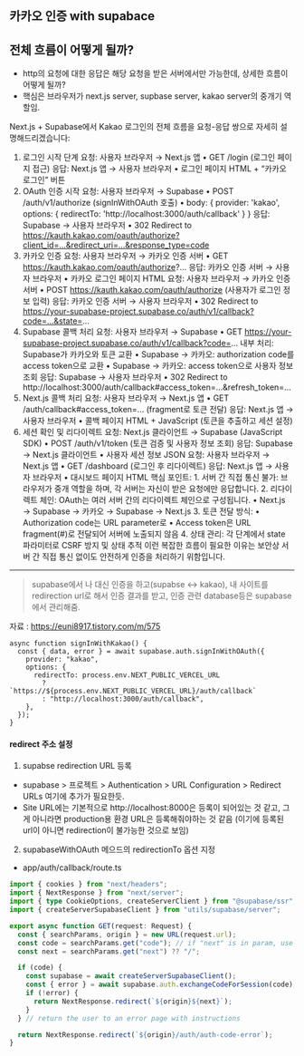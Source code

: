 ## 카카오 인증 with supabace

## 전체 흐름이 어떻게 될까?

- http의 요청에 대한 응답은 해당 요청을 받은 서버에서만 가능한데, 상세한 흐름이 어떻게 될까?
- 핵심은 브라우저가 next.js server, supbase server, kakao server의 중개기 역할임.

Next.js + Supabase에서 Kakao 로그인의 전체 흐름을 요청-응답 쌍으로 자세히 설명해드리겠습니다:

1. 로그인 시작 단계
   요청: 사용자 브라우저 → Next.js 앱
   • GET /login (로그인 페이지 접근)
   응답: Next.js 앱 → 사용자 브라우저
   • 로그인 페이지 HTML + “카카오 로그인” 버튼
2. OAuth 인증 시작
   요청: 사용자 브라우저 → Supabase
   • POST /auth/v1/authorize (signInWithOAuth 호출)
   • body: { provider: 'kakao', options: { redirectTo: 'http://localhost:3000/auth/callback' } }
   응답: Supabase → 사용자 브라우저
   • 302 Redirect to https://kauth.kakao.com/oauth/authorize?client_id=...&redirect_uri=...&response_type=code
3. 카카오 인증
   요청: 사용자 브라우저 → 카카오 인증 서버
   • GET https://kauth.kakao.com/oauth/authorize?...
   응답: 카카오 인증 서버 → 사용자 브라우저
   • 카카오 로그인 페이지 HTML
   요청: 사용자 브라우저 → 카카오 인증 서버
   • POST https://kauth.kakao.com/oauth/authorize (사용자가 로그인 정보 입력)
   응답: 카카오 인증 서버 → 사용자 브라우저
   • 302 Redirect to https://your-supabase-project.supabase.co/auth/v1/callback?code=...&state=...
4. Supabase 콜백 처리
   요청: 사용자 브라우저 → Supabase
   • GET https://your-supabase-project.supabase.co/auth/v1/callback?code=...
   내부 처리: Supabase가 카카오와 토큰 교환
   • Supabase → 카카오: authorization code를 access token으로 교환
   • Supabase → 카카오: access token으로 사용자 정보 조회
   응답: Supabase → 사용자 브라우저
   • 302 Redirect to http://localhost:3000/auth/callback#access_token=...&refresh_token=...
5. Next.js 콜백 처리
   요청: 사용자 브라우저 → Next.js 앱
   • GET /auth/callback#access_token=... (fragment로 토큰 전달)
   응답: Next.js 앱 → 사용자 브라우저
   • 콜백 페이지 HTML + JavaScript (토큰을 추출하고 세션 설정)
6. 세션 확인 및 리다이렉트
   요청: Next.js 클라이언트 → Supabase (JavaScript SDK)
   • POST /auth/v1/token (토큰 검증 및 사용자 정보 조회)
   응답: Supabase → Next.js 클라이언트
   • 사용자 세션 정보 JSON
   요청: 사용자 브라우저 → Next.js 앱
   • GET /dashboard (로그인 후 리다이렉트)
   응답: Next.js 앱 → 사용자 브라우저
   • 대시보드 페이지 HTML
   핵심 포인트: 1. 서버 간 직접 통신 불가: 브라우저가 중개 역할을 하며, 각 서버는 자신이 받은 요청에만 응답합니다. 2. 리다이렉트 체인: OAuth는 여러 서버 간의 리다이렉트 체인으로 구성됩니다.
   • Next.js → Supabase → 카카오 → Supabase → Next.js 3. 토큰 전달 방식:
   • Authorization code는 URL parameter로
   • Access token은 URL fragment(#)로 전달되어 서버에 노출되지 않음 4. 상태 관리: 각 단계에서 state 파라미터로 CSRF 방지 및 상태 추적
   이런 복잡한 흐름이 필요한 이유는 보안상 서버 간 직접 통신 없이도 안전하게 인증을 처리하기 위함입니다.​​​​​​​​​​​​​​​​

---

> supabase에서 나 대신 인증을 하고(supabse <-> kakao), 내 사이트를 redirection url로 해서 인증 결과를 받고, 인증 관련 database등은 supabase에서 관리해줌.

자료 : https://euni8917.tistory.com/m/575

```tsx
async function signInWithKakao() {
  const { data, error } = await supabase.auth.signInWithOAuth({
    provider: "kakao",
    options: {
      redirectTo: process.env.NEXT_PUBLIC_VERCEL_URL
        ? `https://${process.env.NEXT_PUBLIC_VERCEL_URL}/auth/callback`
        : "http://localhost:3000/auth/callback",
    },
  });
}
```

#### redirect 주소 설정

1. supabse redirection URL 등록

- supabase > 프로젝트 > Authentication > URL Configuration > Redirect URLs 여기에 추가가 필요한듯.
- Site URL에는 기본적으로 http://localhost:8000은 등록이 되어있는 것 같고, 그게 아니라면 production용 환경 URL은 등록해줘야하는 것 같음
  (이기에 등록된 url이 아니면 redirection이 불가능한 것으로 보임)

2. supabaseWithOAuth 메으드의 redirectionTo 옵션 지정

- app/auth/callback/route.ts

```ts
import { cookies } from "next/headers";
import { NextResponse } from "next/server";
import { type CookieOptions, createServerClient } from "@supabase/ssr";
import { createServerSupabaseClient } from "utils/supabase/server";

export async function GET(request: Request) {
  const { searchParams, origin } = new URL(request.url);
  const code = searchParams.get("code"); // if "next" is in param, use it as the redirect URL
  const next = searchParams.get("next") ?? "/";

  if (code) {
    const supabase = await createServerSupabaseClient();
    const { error } = await supabase.auth.exchangeCodeForSession(code);
    if (!error) {
      return NextResponse.redirect(`${origin}${next}`);
    }
  } // return the user to an error page with instructions

  return NextResponse.redirect(`${origin}/auth/auth-code-error`);
}
```
